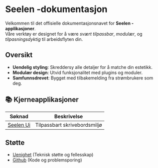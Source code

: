 # **Seelen -dokumentasjon**

Velkommen til det offisielle dokumentasjonsnavet for **Seelen -applikasjoner**.\
Våre verktøy er designet for å være _svært tilpassbar_, _modulær_, og
_tilpasningsdyktig_ til arbeidsflyten din.

## Oversikt

- **Uendelig styling**: Skreddersy alle detaljer for å matche din estetikk.
- **Modulær design**: Utvid funksjonalitet med plugins og moduler.
- **Samfunnsdrevet**: Bygget med tilbakemelding fra strømbrukere som deg.

## **📚 Kjerneapplikasjoner**

| Søknad                       | Beskrivelse                  |
| ---------------------------- | ---------------------------- |
| [Seelen Ui](/apps/seelen-ui) | Tilpassbart skrivebordsmiljø |

## Støtte

- [Uenighet](https://discord.gg/ABfASx5ZAJ) (Teknisk støtte og fellesskap)
- [Github](https://github.com/Seelen-Inc) (Kode og problemsporing)
